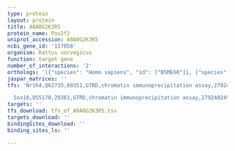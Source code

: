 ```yaml
---
type: protein
layout: protein
title: A0A0G2K3R5
protein_name: Pou2f2
uniprot_accession: A0A0G2K3R5
ncbi_gene_id: '117058'
organism: Rattus norvegicus
function: target gene
number_of_interactions: '2'
orthologs: '[{"species": "Homo sapiens", "id": ["B5ME60"]}, {"species": "Danio rerio", "id": ["<a href=\"/protein/a0a140lgv7\">A0A140LGV7</a>"]}, {"species": "Mus musculus", "id": ["<a href=\"/protein/q00196\">Q00196</a>"]}]'
jaspar_matrices: ''
tfs: 'Nr1h4,Q62735,60351,GTRD,chromatin immunoprecipitation assay,27924024%5Buid%5D,No

  Sox10,O55170,29361,GTRD,chromatin immunoprecipitation assay,27924024%5Buid%5D,No'
targets: ''
tfs_download: tfs_of_A0A0G2K3R5.tsv
targets_download: ''
bindingSites_download: ''
binding_sites_ls: ''

---
```

